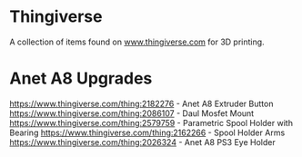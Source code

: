 # Thingiverse

A collection of items found on www.thingiverse.com for 3D printing.

# Anet A8 Upgrades

https://www.thingiverse.com/thing:2182276 - Anet A8 Extruder Button
https://www.thingiverse.com/thing:2086107 - Daul Mosfet Mount
https://www.thingiverse.com/thing:2579759 - Parametric Spool Holder with Bearing
https://www.thingiverse.com/thing:2162266 - Spool Holder Arms
https://www.thingiverse.com/thing:2026324 - Anet A8 PS3 Eye Holder
